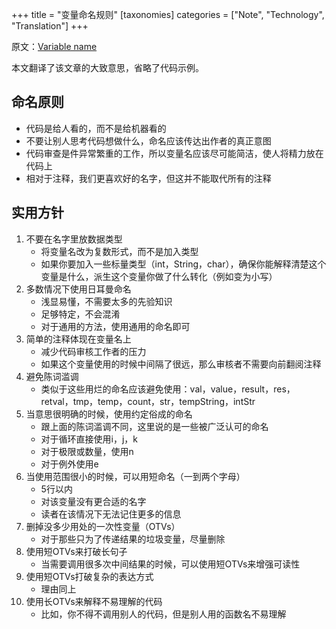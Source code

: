 +++
title = "变量命名规则"
[taxonomies]
categories = ["Note", "Technology", "Translation"]
+++

原文：[Variable name](http://a-nickels-worth.blogspot.com/2016/04/a-guide-to-naming-variables.html?utm_source=wanqu.co&utm_campaign=Wanqu+Daily&utm_medium=email)

本文翻译了该文章的大致意思，省略了代码示例。

<!-- more -->

## 命名原则 ##
* 代码是给人看的，而不是给机器看的
* 不要让别人思考代码想做什么，命名应该传达出作者的真正意图
* 代码审查是件异常繁重的工作，所以变量名应该尽可能简洁，使人将精力放在代码上
* 相对于注释，我们更喜欢好的名字，但这并不能取代所有的注释

## 实用方针 ##
1. 不要在名字里放数据类型
    * 将变量名改为复数形式，而不是加入类型
    * 如果你要加入一些标量类型（int，String，char），确保你能解释清楚这个变量是什么，派生这个变量你做了什么转化（例如变为小写）
2. 多数情况下使用日耳曼命名
    * 浅显易懂，不需要太多的先验知识
    * 足够特定，不会混淆
    * 对于通用的方法，使用通用的命名即可
3. 简单的注释体现在变量名上
    * 减少代码审核工作者的压力
    * 如果这个变量使用的时候中间隔了很远，那么审核者不需要向前翻阅注释
4. 避免陈词滥调
    * 类似于这些用烂的命名应该避免使用：val，value，result，res，retval，tmp，temp，count，str，tempString，intStr
5. 当意思很明确的时候，使用约定俗成的命名
    * 跟上面的陈词滥调不同，这里说的是一些被广泛认可的命名
    * 对于循环直接使用i，j，k
    * 对于极限或数量，使用n
    * 对于例外使用e
6. 当使用范围很小的时候，可以用短命名（一到两个字母）
    * 5行以内
    * 对该变量没有更合适的名字
    * 读者在该情况下无法记住更多的信息
7. 删掉没多少用处的一次性变量（OTVs）
    * 对于那些只为了传递结果的垃圾变量，尽量删除
8. 使用短OTVs来打破长句子
    * 当需要调用很多次中间结果的时候，可以使用短OTVs来增强可读性
9. 使用短OTVs打破复杂的表达方式
    * 理由同上
10. 使用长OTVs来解释不易理解的代码
    * 比如，你不得不调用别人的代码，但是别人用的函数名不易理解